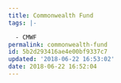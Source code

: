 ```yaml
---
title: Commonwealth Fund
tags: |-

  - CMWF
permalink: commonwealth-fund
id: 5b2d293416ae4e00bf9337c7
updated: '2018-06-22 16:53:02'
date: 2018-06-22 16:52:04
---
```

